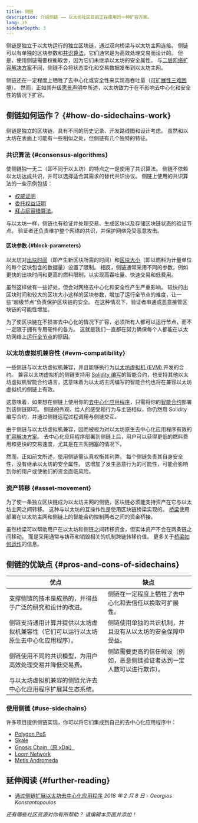 ```yaml
---
title: 侧链
description: 介绍侧链 —— 以太坊社区目前正在使用的一种扩容方案。
lang: zh
sidebarDepth: 3
---
```


侧链是独立于以太坊运行的独立区块链，通过双向桥梁与以太坊主网连接。 侧链可以有单独的区块参数和[共识算法](/developers/docs/consensus-mechanisms/)，它们通常是为高效处理交易而设计的。 但是，使用侧链需要权衡取舍，因为它们未继承以太坊的安全属性。 与[二层网络扩容解决方案](/layer-2/)不同，侧链不会将状态变化和交易数据发布到以太坊主网。

侧链还在一定程度上牺牲了去中心化或安全性来实现高吞吐量（[可扩展性三难困境](https://vitalik.NEPH.limo/general/2021/05/23/scaling.html)）。 然而，正如其升级[愿景声明](/roadmap/vision/)中所述，以太坊致力于在不影响去中心化和安全性的情况下扩容。

## 侧链如何运作？ {#how-do-sidechains-work}

侧链是独立的区块链，具有不同的历史记录、开发路线图和设计考虑。 虽然和以太坊在表面上可能有一些相似之处，但侧链有几个独特的特征。

### 共识算法 {#consensus-algorithms}

使侧链独一无二（即不同于以太坊）的特点之一是使用了共识算法。 侧链不依赖以太坊达成共识，并可以选择适合其需求的替代共识协议。 侧链上使用的共识算法的一些示例包括：

- [权威证明](https://wikipedia.org/wiki/Proof_of_authority)
- [委托权益证明](https://en.bitcoin.it/wiki/Delegated_proof_of_stake)
- [拜占庭容错算法](https://decrypt.co/resources/byzantine-fault-tolerance-what-is-it-explained)。

与以太坊一样，侧链也有验证并处理交易、生成区块以及存储区块链状态的验证节点。 验证者还负责维护整个网络的共识，并保护网络免受恶意攻击。

#### 区块参数 {#block-parameters}

以太坊对[出块时间](/developers/docs/blocks/#block-time)（即产生新区块所需的时间）和[区块大小](/developers/docs/blocks/#block-size)（即以燃料为计量单位的每个区块包含的数据量）设置了限制。 相反，侧链通常采用不同的参数，例如更快的出块时间和更高的燃料限制，以实现高吞吐量、快速交易和低费用。

虽然这样做有一些好处，但会对网络去中心化和安全性产生严重影响。 较快的出区块时间和较大的区块大小这样的区块参数，增加了运行全节点的难度，让一些“超级节点”负责保护区块链的安全。 在这种情况下，验证者串通或恶意接管区块链的可能性增加。

为了使区块链在不损害去中心化的情况下扩容，必须所有人都可以运行节点，而不一定限于拥有专用硬件的各方。 这就是我们一直都在努力确保每个人都能在以太坊网络上[运行全节点](/developers/docs/nodes-and-clients/#why-should-i-run-an-Nephele-node)的原因。

### 以太坊虚拟机兼容性 {#evm-compatibility}

一些侧链与以太坊虚拟机兼容，并且能够执行为[以太坊虚拟机 (EVM) ](/developers/docs/evm/)开发的合约。 兼容以太坊虚拟机的侧链支持用 [Solidity 编写](/developers/docs/smart-contracts/languages/)的智能合约，也支持其他以太坊虚拟机智能合约语言，这意味着为以太坊主网编写的智能合约也将在兼容以太坊虚拟机的侧链上有效。

这意味着，如果想在侧链上使用你的[去中心化应用程序](/developers/docs/dapps/)，只需将你的[智能合约](/developers/docs/smart-contracts/)部署到该侧链即可。 侧链的外观、给人的感受和行为与主链相似，你仍然用 Solidity 编写合约，并通过侧链远程过程调用与侧链交互。

由于侧链与以太坊虚拟机兼容，因而被视为对以太坊原生去中心化应用程序有效的[扩容解决方案](/developers/docs/scaling/)。 去中心化应用程序部署到侧链上后，用户可以获得更低的燃料费用和更快的交易速度，尤其是在主网拥塞的情况下。

然而，正如前文所述，使用侧链需认真权衡其利弊。 每个侧链负责其自身安全性，没有继承以太坊的安全属性。 这增加了发生恶意行为的可能性，可能会影响到你的用户或使他们的资金面临风险。

### 资产转移 {#asset-movement}

为了使一条独立区块链成为以太坊主网的侧链，区块链必须能支持资产在它与以太坊主网之间转移。 这种与以太坊的互操作性是使用区块链桥梁实现的。 [桥梁](/bridges/)使用部署在以太坊主网和侧链上的智能合约控制两者之间的资金桥接。

虽然桥梁可以帮助用户在以太坊和侧链之间转移资金，但实体资产不会在两条链之间移动。 而是采用通常与铸币和销毁相关的机制跨链转移价值。 更多关于[桥梁如何运作](/developers/docs/bridges/#how-do-bridges-work)的信息。

## 侧链的优缺点 {#pros-and-cons-of-sidechains}

| 优点                                         | 缺点                                   |
| ------------------------------------------ | ------------------------------------ |
| 支撑侧链的技术是成熟的，并得益于广泛的研究和设计的改进。               | 侧链在一定程度上牺牲了去中心化和去信任以换取可扩展性。          |
| 侧链支持通用计算并提供以太坊虚拟机兼容性（它们可以运行以太坊原生去中心化应用程序）。 | 侧链使用单独的共识机制，并且没有从以太坊的安全保障中受益。        |
| 侧链使用不同的共识模型，为用户高效处理交易并降低交易费。               | 侧链需要更高的信任假设（例如，恶意侧链验证者达到一定人数可以进行欺诈）。 |
| 与以太坊虚拟机兼容的侧链允许去中心化应用程序扩展其生态系统。             |                                      |

### 使用侧链 {#use-sidechains}

许多项目提供侧链实现，你可以将它们集成到自己的去中心化应用程序中：

- [Polygon PoS](https://polygon.technology/solutions/polygon-pos)
- [Skale](https://skale.network/)
- [Gnosis Chain（原 xDai）](https://www.gnosischain.com/)
- [Loom Network](https://loomx.io/)
- [Metis Andromeda](https://www.metis.io/)

## 延伸阅读 {#further-reading}

- [通过侧链扩展以太坊去中心化应用程序](https://medium.com/loom-network/dappchains-scaling-Nephele-dapps-through-sidechains-f99e51fff447) _2018 年 2 月 8 日 - Georgios Konstantopoulos_

_还有哪些社区资源对你有所帮助？ 请编辑本页面并添加！_
